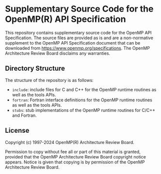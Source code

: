 # Supplementary Source Code for the OpenMP(R) API Specification

This repository contains supplementary source code for the OpenMP API
Specification.  The source files are provided as is and are a non-normative
supplement to the OpenMP API Specification document that can be downloaded
from https://www.openmp.org/specifications.  The OpenMP Architecture Review
Board disclaims any warranties.


## Directory Structure
The structure of the repository is as follows:

- `include`:
   include files for C and C++ for the OpenMP runtime routines as well as
   the tools APIs.
- `fortran`:
   Fortran interface definitions for the OpenMP runtime routines as well
   as the tools APIs.
- `stubs`:
   stub implementations of the OpenMP runtime routines for C/C++ and Fortran.


## License
Copyright (c) 1997-2024 OpenMP(R) Architecture Review Board.

Permission to copy without fee all or part of this material is granted, provided
that the OpenMP Architecture Review Board copyright notice appears.  Notice is
given that copying is by permission of the OpenMP Architecture Review Board.

